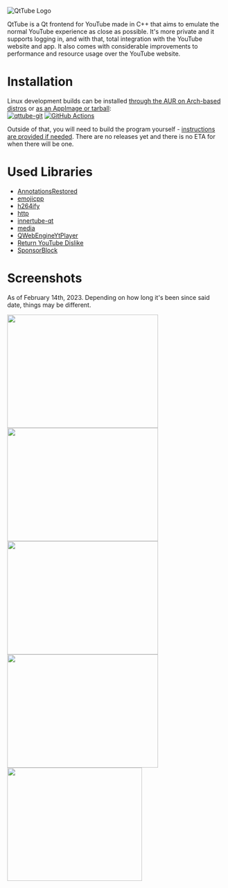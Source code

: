 ![QtTube Logo](https://user-images.githubusercontent.com/42720004/192839093-ff0565f2-862f-4cee-a026-5cc0cadb20b5.png)

QtTube is a Qt frontend for YouTube made in C++ that aims to emulate the normal YouTube experience as close as possible. It's more private and it supports logging in, and with that, total integration with the YouTube website and app. It also comes with considerable improvements to performance and resource usage over the YouTube website.

# Installation
Linux development builds can be installed [through the AUR on Arch-based distros](https://aur.archlinux.org/packages/qttube-git/) or [as an AppImage or tarball](https://nightly.link/BowDown097/QtTube/workflows/build/master):<br>
[![qttube-git](https://img.shields.io/badge/aur-qttube--git-blue)](https://aur.archlinux.org/packages/qttube-git/)
[![GitHub Actions](https://img.shields.io/github/actions/workflow/status/BowDown097/QtTube/build.yml)](https://github.com/BowDown097/QtTube/actions)

Outside of that, you will need to build the program yourself - [instructions are provided if needed](https://github.com/BowDown097/QtTube/blob/master/BUILD_INSTRUCTIONS.md). There are no releases yet and there is no ETA for when there will be one.

# Used Libraries
- [AnnotationsRestored](https://github.com/isaackd/AnnotationsRestored)
- [emojicpp](https://github.com/99x/emojicpp)
- [h264ify](https://github.com/erkserkserks/h264ify)
- [http](https://github.com/flaviotordini/http)
- [innertube-qt](https://github.com/BowDown097/innertube-qt)
- [media](https://github.com/flaviotordini/media)
- [QWebEngineYtPlayer](https://github.com/keshavbhatt/QWebengineYtPlayer)
- [Return YouTube Dislike](https://github.com/Anarios/return-youtube-dislike)
- [SponsorBlock](https://github.com/ajayyy/SponsorBlock)

# Screenshots
As of February 14th, 2023. Depending on how long it's been since said date, things may be different.
<div display="flex">
<img src="https://user-images.githubusercontent.com/42720004/218771944-0bbc6274-b035-49db-9164-25362063f830.png" width="348" height="261" />
<img src="https://user-images.githubusercontent.com/42720004/218772018-54a62777-3b73-4691-b1f1-e86d32a57805.png" width="348" height="261" />
<img src="https://user-images.githubusercontent.com/42720004/218772094-a689e1d8-ff9c-4013-b9ab-06f267e9cc52.png" width="348" height="261" />
<img src="https://user-images.githubusercontent.com/42720004/218772224-d292ee5f-0c1a-4a7a-8beb-e5da35d213b3.png" width="348" height="261" />
<img src="https://user-images.githubusercontent.com/42720004/218772152-bae43dd9-5950-4872-9f38-07c518d5d865.png" width="311" height="261" />
</div>
